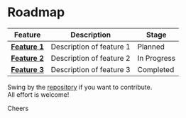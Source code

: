 # Roadmap



|Feature|Description|Stage|
|---|---|---|
|**[Feature 1](#)**|Description of feature 1|Planned|
|**[Feature 2](#)**|Description of feature 2|In Progress|
|**[Feature 3](#)**|Description of feature 3|Completed|



Swing by the [repository](https://github.com/orbit-firmware/orbit) if you want to contribute.  
All effort is welcome!

Cheers